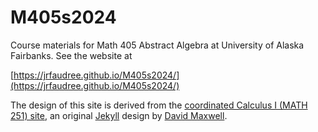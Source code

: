 # M405s2024

Course materials for Math 405 Abstract Algebra at University of Alaska Fairbanks.  See the website at

[https://jrfaudree.github.io/M405s2024/](https://jrfaudree.github.io/M405s2024/)

The design of this site is derived from the [coordinated Calculus I (MATH 251) site](https://uaf-math251.github.io/), an original [Jekyll](https://jekyllrb.com/) design by [David Maxwell](https://damaxwell.github.io/).
